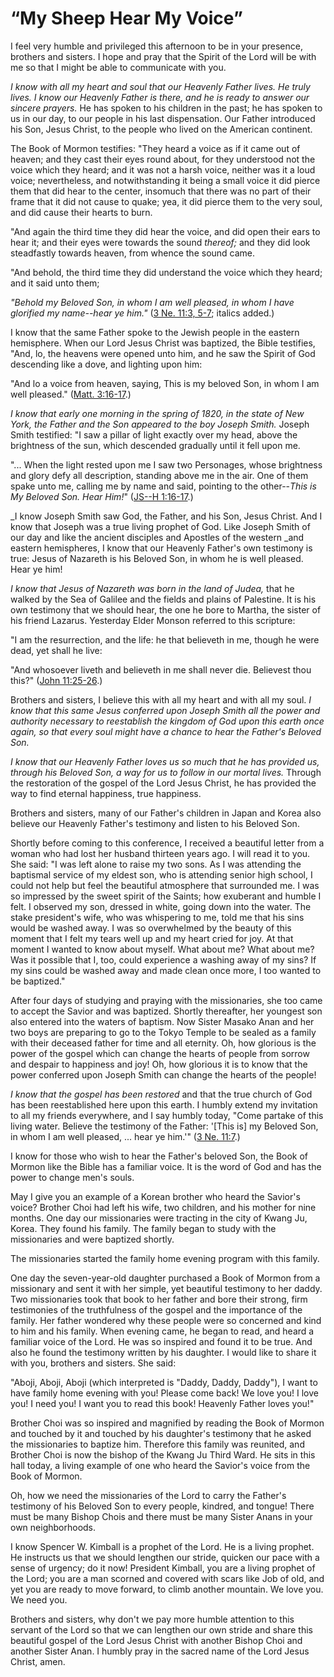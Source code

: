 # “My Sheep Hear My Voice”

I feel very humble and privileged this afternoon to be in your presence,
brothers and sisters. I hope and pray that the Spirit of the Lord will be with
me so that I might be able to communicate with you.

_I know with all my heart and soul that our Heavenly Father lives. He truly
lives. I know our Heavenly Father is there, and he is ready to answer our
sincere prayers._ He has spoken to his children in the past; he has spoken to
us in our day, to our people in his last dispensation. Our Father introduced
his Son, Jesus Christ, to the people who lived on the American continent.

The Book of Mormon testifies: "They heard a voice as if it came out of heaven;
and they cast their eyes round about, for they understood not the voice which
they heard; and it was not a harsh voice, neither was it a loud voice;
nevertheless, and notwithstanding it being a small voice it did pierce them
that did hear to the center, insomuch that there was no part of their frame
that it did not cause to quake; yea, it did pierce them to the very soul, and
did cause their hearts to burn.

"And again the third time they did hear the voice, and did open their ears to
hear it; and their eyes were towards the sound _thereof;_ and they did look
steadfastly towards heaven, from whence the sound came.

"And behold, the third time they did understand the voice which they heard;
and it said unto them;

_"Behold my Beloved Son, in whom I am well pleased, in whom I have glorified
my name--hear ye him."_ ([3 Ne. 11:3,
5-7](https://www.lds.org/scriptures/bofm/3-ne/11.3%2C5-7?lang=eng#2); italics
added.)

I know that the same Father spoke to the Jewish people in the eastern
hemisphere. When our Lord Jesus Christ was baptized, the Bible testifies,
"And, lo, the heavens were opened unto him, and he saw the Spirit of God
descending like a dove, and lighting upon him:

"And lo a voice from heaven, saying, This is my beloved Son, in whom I am well
pleased." ([Matt.
3:16-17](https://www.lds.org/scriptures/nt/matt/3.16-17?lang=eng#15).)

_I know that early one morning in the spring of 1820, in the state of New
York, the Father and the Son appeared to the boy Joseph Smith._ Joseph Smith
testified: "I saw a pillar of light exactly over my head, above the brightness
of the sun, which descended gradually until it fell upon me.

"... When the light rested upon me I saw two Personages, whose brightness and
glory defy all description, standing above me in the air. One of them spake
unto me, calling me by name and said, pointing to the other--_This is My
Beloved Son. Hear Him!_" ([JS--H
1:16-17](https://www.lds.org/scriptures/pgp/js-h/1.16-17?lang=eng#15).)

_I know Joseph Smith saw God, the Father, and his Son, Jesus Christ. And I
know that Joseph was a true living prophet of God. Like Joseph Smith of our
day and like the ancient disciples and Apostles of the western _and eastern
hemispheres, I know that our Heavenly Father's own testimony is true: Jesus of
Nazareth is his Beloved Son, in whom he is well pleased. Hear ye him!

_I know that Jesus of Nazareth was born in the land of Judea,_ that he walked
by the Sea of Galilee and the fields and plains of Palestine. It is his own
testimony that we should hear, the one he bore to Martha, the sister of his
friend Lazarus. Yesterday Elder Monson referred to this scripture:

"I am the resurrection, and the life: he that believeth in me, though he were
dead, yet shall he live:

"And whosoever liveth and believeth in me shall never die. Believest thou
this?" ([John
11:25-26](https://www.lds.org/scriptures/nt/john/11.25-26?lang=eng#24).)

Brothers and sisters, I believe this with all my heart and with all my soul.
_I know that this same Jesus conferred upon Joseph Smith all the power and
authority necessary to reestablish the kingdom of God upon this earth once
again, so that every soul might have a chance to hear the Father's Beloved
Son._

_I know that our Heavenly Father loves us so much that he has provided us,
through his Beloved Son, a way for us to follow in our mortal lives._ Through
the restoration of the gospel of the Lord Jesus Christ, he has provided the
way to find eternal happiness, true happiness.

Brothers and sisters, many of our Father's children in Japan and Korea also
believe our Heavenly Father's testimony and listen to his Beloved Son.

Shortly before coming to this conference, I received a beautiful letter from a
woman who had lost her husband thirteen years ago. I will read it to you. She
said: "I was left alone to raise my two sons. As I was attending the baptismal
service of my eldest son, who is attending senior high school, I could not
help but feel the beautiful atmosphere that surrounded me. I was so impressed
by the sweet spirit of the Saints; how exuberant and humble I felt. I observed
my son, dressed in white, going down into the water. The stake president's
wife, who was whispering to me, told me that his sins would be washed away. I
was so overwhelmed by the beauty of this moment that I felt my tears well up
and my heart cried for joy. At that moment I wanted to know about myself. What
about me? What about me? Was it possible that I, too, could experience a
washing away of my sins? If my sins could be washed away and made clean once
more, I too wanted to be baptized."

After four days of studying and praying with the missionaries, she too came to
accept the Savior and was baptized. Shortly thereafter, her youngest son also
entered into the waters of baptism. Now Sister Masako Anan and her two boys
are preparing to go to the Tokyo Temple to be sealed as a family with their
deceased father for time and all eternity. Oh, how glorious is the power of
the gospel which can change the hearts of people from sorrow and despair to
happiness and joy! Oh, how glorious it is to know that the power conferred
upon Joseph Smith can change the hearts of the people!

_I know that the gospel has been restored_ and that the true church of God has
been reestablished here upon this earth. I humbly extend my invitation to all
my friends everywhere, and I say humbly today, "Come partake of this living
water. Believe the testimony of the Father: '[This is] my Beloved Son, in whom
I am well pleased, ... hear ye him.'" ([3 Ne.
11:7](https://www.lds.org/scriptures/bofm/3-ne/11.7?lang=eng#6).)

I know for those who wish to hear the Father's beloved Son, the Book of Mormon
like the Bible has a familiar voice. It is the word of God and has the power
to change men's souls.

May I give you an example of a Korean brother who heard the Savior's voice?
Brother Choi had left his wife, two children, and his mother for nine months.
One day our missionaries were tracting in the city of Kwang Ju, Korea. They
found his family. The family began to study with the missionaries and were
baptized shortly.

The missionaries started the family home evening program with this family.

One day the seven-year-old daughter purchased a Book of Mormon from a
missionary and sent it with her simple, yet beautiful testimony to her daddy.
Two missionaries took that book to her father and bore their strong, firm
testimonies of the truthfulness of the gospel and the importance of the
family. Her father wondered why these people were so concerned and kind to him
and his family. When evening came, he began to read, and heard a familiar
voice of the Lord. He was so inspired and found it to be true. And also he
found the testimony written by his daughter. I would like to share it with
you, brothers and sisters. She said:

"Aboji, Aboji, Aboji (which interpreted is "Daddy, Daddy, Daddy"), I want to
have family home evening with you! Please come back! We love you! I love you!
I need you! I want you to read this book! Heavenly Father loves you!"

Brother Choi was so inspired and magnified by reading the Book of Mormon and
touched by it and touched by his daughter's testimony that he asked the
missionaries to baptize him. Therefore this family was reunited, and Brother
Choi is now the bishop of the Kwang Ju Third Ward. He sits in this hall today,
a living example of one who heard the Savior's voice from the Book of Mormon.

Oh, how we need the missionaries of the Lord to carry the Father's testimony
of his Beloved Son to every people, kindred, and tongue! There must be many
Bishop Chois and there must be many Sister Anans in your own neighborhoods.

I know Spencer W. Kimball is a prophet of the Lord. He is a living prophet. He
instructs us that we should lengthen our stride, quicken our pace with a sense
of urgency; do it now! President Kimball, you are a living prophet of the
Lord; you are a man scorned and covered with scars like Job of old, and yet
you are ready to move forward, to climb another mountain. We love you. We need
you.

Brothers and sisters, why don't we pay more humble attention to this servant
of the Lord so that we can lengthen our own stride and share this beautiful
gospel of the Lord Jesus Christ with another Bishop Choi and another Sister
Anan. I humbly pray in the sacred name of the Lord Jesus Christ, amen.

